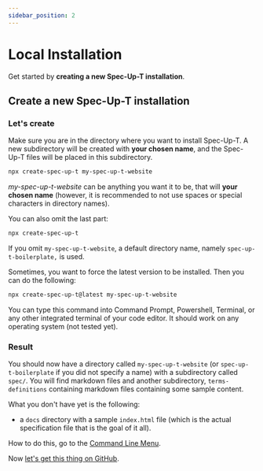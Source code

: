 ```yaml
---
sidebar_position: 2
---
```


# Local Installation

Get started by **creating a new Spec-Up-T installation**.



## Create a new Spec-Up-T installation

### Let's create

Make sure you are in the directory where you want to install Spec-Up-T. A new subdirectory will be created with **your chosen name**, and the Spec-Up-T files will be placed in this subdirectory.

```bash
npx create-spec-up-t my-spec-up-t-website
```

*my-spec-up-t-website* can be anything you want it to be, that will **your chosen name** (however, it is recommended to not use spaces or special characters in directory names).

You can also omit the last part:

```bash
npx create-spec-up-t
```

If you omit `my-spec-up-t-website`, a default directory name, namely `spec-up-t-boilerplate,` is used.

Sometimes, you want to force the latest version to be installed. Then you can do the following:

```bash
npx create-spec-up-t@latest my-spec-up-t-website
```

You can type this command into Command Prompt, Powershell, Terminal, or any other integrated terminal of your code editor. It should work on any operating system (not tested yet).

### Result

You should now have a directory called `my-spec-up-t-website` (or `spec-up-t-boilerplate` if you did not specify a name) with a subdirectory called `spec/`. You will find markdown files and another subdirectory, `terms-definitions` containing markdown files containing some sample content.

What you don't have yet is the following:

- a `docs` directory with a sample `index.html` file (which is the actual specification file that is the goal of it all).

How to do this, go to the [Command Line Menu](../../user-interface-overview/command-line-menu.md).

Now [let's get this thing on GitHub](push-to-github.md).